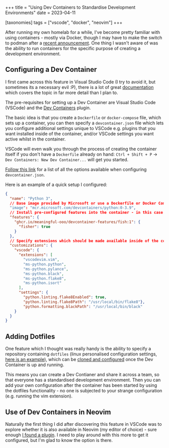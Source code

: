 +++
title = "Using Dev Containers to Standardise Development Environments"
date = 2023-04-11

[taxonomies]
tags = ["vscode", "docker", "neovim"]
+++

After running my own homelab for a while, I've become pretty familiar with using containers - mostly via Docker, though I may have to make the switch to podman after a [recent announcement](https://www.servethehome.com/docker-abruptly-starts-charging-many-users-for-docker-desktop/). One thing I wasn't aware of was the ability to run containers for the specific purpose of creating a development environment.

<!-- more -->

## Configuring a Dev Container

I first came across this feature in Visual Studio Code (I try to avoid it, but sometimes its a necessary evil :P), there is a lot of great [documentation](https://code.visualstudio.com/docs/devcontainers/containers) which covers the topic in far more detail than I plan to.

The pre-requisites for setting up a Dev Container are Visual Studio Code (VSCode) and the [Dev Containers](https://marketplace.visualstudio.com/items?itemName=ms-vscode-remote.remote-containers) plugin.

The basic idea is that you create a `Dockerfile` or `docker-compose` file, which sets up a container, you can then specify a `devcontainer.json` file which lets you configure additional settings unique to VSCode e.g. plugins that you want installed inside of the container, and/or VSCode settings you want active whilst in the container. 

VSCode will even walk you through the process of creating the container itself if you don't have a `Dockerfile` already on hand: `Ctrl + Shift + P` -> `Dev Containers: New Dev Container...` will get you started.

[Follow this link](https://containers.dev/implementors/spec/#devcontainerjson) for a list of all the options available when configuring `devcontainer.json`.

Here is an example of a quick setup I configured:
```json
{
  "name": "Python 3",
  // Base image provided by Microsoft or use a Dockerfile or Docker Compose file. More info: https://containers.dev/guide/dockerfile
  "image": "mcr.microsoft.com/devcontainers/python:0-3.9",
  // Install pre-configured features into the container - in this case the fish shell
  "features": {
    "ghcr.io/meaningful-ooo/devcontainer-features/fish:1": {
      "fisher": true
    }
  },
  // Specify extensions which should be made available inside of the container
  "customizations": {
    "vscode": {
      "extensions": [
        "vscodevim.vim",
        "ms-python.python",
        "ms-python.pylance",
        "ms-python.black",
        "ms-python.flake8",
        "ms-python.isort"
      ],
      "settings": {
        "python.linting.flake8Enabled": true,
        "python.linting.flake8Path": "/usr/local/bin/flake8"},
        "python.formatting.blackPath": "/usr/local/bin/black"
    }
  }
}
```
## Adding Dotfiles

One feature which I thought was really handy is the ability to specify a repository containing `dotfiles` (linux personalised configuration settings, [here is an example](https://github.com/mich-murphy/dwm-dotfiles)), which can be [cloned and configured](https://code.visualstudio.com/docs/devcontainers/containers#_personalizing-with-dotfile-repositories) once the Dev Container is up and running.

This means you can create a Dev Contianer and share it across a team, so that everyone has a standardised development environment. Then you can add your own configuration after the container has been started by using the dotfiles functionality - no one is subjected to your strange configuration (e.g. running the vim extension).

## Use of Dev Containers in Neovim

Naturally the first thing I did after discovering this feature in VSCode was to explore whether it is also available in Neovim (my editor of choice) - sure enough [I found a plugin](https://github.com/esensar/nvim-dev-container). I need to play around with this more to get it configured, but I'm glad to know the option is there.



